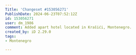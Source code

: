 ```yaml
---
Title: 'Changeset #153056271'
PublishDate: 2024-06-23T07:52:12Z
id: 153056271
user: dm_1986
comment: Added apart hotel located in Krašići, Montenegro.
created_by: iD 2.29.0
tags:
- Montenegro

---
```

